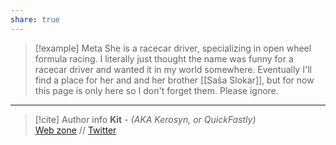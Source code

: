 ```yaml
---
share: true
---
```

> [!example] Meta
> She is a racecar driver, specializing in open wheel formula racing. I literally just thought the name was funny for a racecar driver and wanted it in my world somewhere. Eventually I'll find a place for her and and her brother [[Saša Slokar]], but for now this page is only here so I don't forget them. Please ignore.

-----
> [!cite] Author info
> **Kit** - *(AKA Kerosyn, or QuickFastly)*\
> [Web zone](https://kitabe.link) // [Twitter](https://twitter.com/Kerosyn_)